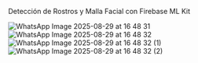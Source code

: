 Detección de Rostros y Malla Facial con Firebase ML Kit

![WhatsApp Image 2025-08-29 at 16 48 31](https://github.com/user-attachments/assets/66ed8eb8-0268-4e5e-a576-48b1ba433e46)
![WhatsApp Image 2025-08-29 at 16 48 32](https://github.com/user-attachments/assets/fc66891d-fb8c-428d-8f17-92de7268d110)
![WhatsApp Image 2025-08-29 at 16 48 32 (1)](https://github.com/user-attachments/assets/3629c085-2ef1-42a4-8da5-ca9209d37365)
![WhatsApp Image 2025-08-29 at 16 48 32 (2)](https://github.com/user-attachments/assets/f7954fa8-934b-46f2-9175-e3d697f9349b)
